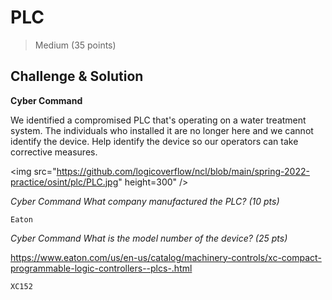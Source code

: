 # PLC
> Medium (35 points)

## Challenge & Solution

**Cyber Command**

We identified a compromised PLC that's operating on a water treatment system. The individuals who installed it are no longer here and we cannot identify the device. Help identify the device so our operators can take corrective measures.

<img src="https://github.com/logicoverflow/ncl/blob/main/spring-2022-practice/osint/plc/PLC.jpg" height=300" />

_Cyber Command
What company manufactured the PLC? (10 pts)_

```Eaton```

_Cyber Command
What is the model number of the device? (25 pts)_

https://www.eaton.com/us/en-us/catalog/machinery-controls/xc-compact-programmable-logic-controllers--plcs-.html

```XC152```
